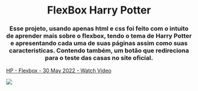 <h1 align="center"> FlexBox Harry Potter </h1>
<h3 align="center"> Esse projeto, usando apenas html e css foi feito com o intuito de aprender mais sobre o flexbox, tendo o tema de Harry Potter e apresentando cada uma de suas páginas assim como suas caracteristicas. Contendo também, um botão que redireciona para o teste das casas no site oficial. </h3>

<a href="https://www.loom.com/share/201ef6c7b42d42acbbf5290e4ce4e8f7">
    <p>HP - Flexbox - 30 May 2022 - Watch Video</p>
    <img style="max-width:300px;" src="https://cdn.loom.com/sessions/thumbnails/201ef6c7b42d42acbbf5290e4ce4e8f7-with-play.gif">
  </a>
